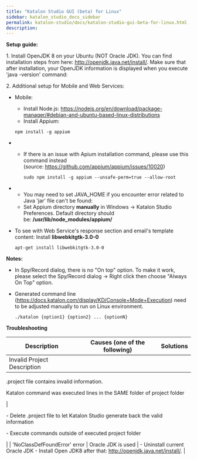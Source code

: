 ```yaml
---
title: "Katalon Studio GUI (beta) for Linux" 
sidebar: katalon_studio_docs_sidebar
permalink: katalon-studio/docs/katalon-studio-gui-beta-for-linux.html 
description: 
---
```

**Setup guide:**

1\. Install OpenJDK 8 on your Ubuntu (NOT Oracle JDK). You can find installation steps from here: http://openjdk.java.net/install/. Make sure that after installation, your OpenJDK information is displayed when you execute 'java -version' command:  

2\. Additional setup for Mobile and Web Services:

*   Mobile:
    
    *   Install Node.js: https://nodejs.org/en/download/package-manager/#debian-and-ubuntu-based-linux-distributions
    *   Install Appium:
    
    ```
    npm install -g appium 
    ```
    

*   *   If there is an issue with Apium installation command, please use this command instead (source: https://github.com/appium/appium/issues/10020)
        
        ```
        sudo npm install -g appium --unsafe-perm=true --allow-root
        ```
        

*   *   You may need to set JAVA_HOME if you encounter error related to Java 'jar' file can't be found: 
    *   Set Appium directory **manually** in Windows -> Katalon Studio Preferences. Default directory should be: **/usr/lib/node_modules/appium/**  
        
*   To see with Web Service's response section and email's template content: Install **libwebkitgtk-3.0-0**
    
    ```
    apt-get install libwebkitgtk-3.0-0
    ```
    

**Notes:**

*   In Spy/Record dialog, there is no "On top" option. To make it work, please select the Spy/Record dialog -> Right click then choose "Always On Top" option.
*   Generated command line (https://docs.katalon.com/display/KD/Console+Mode+Execution) need to be adjusted manually to run on Linux environment.
    
    ```
    ./katalon {option1} {option2} ... {optionN}
    ```
    

**Troubleshooting**

| Description | Causes (one of the following) | Solutions |
| --- | --- | --- |
| Invalid Project Description | 
.project file contains invalid information.  
  
Katalon command was executed lines in the SAME folder of project folder 



 | 

- Delete .project file to let Katalon Studio generate back the valid information  
  
- Execute commands outside of executed project folder  
  




 |
| 'NoClassDefFoundError' error | Oracle JDK is used | - Uninstall current Oracle JDK - Install Open JDK8 after that: http://openjdk.java.net/install/. |